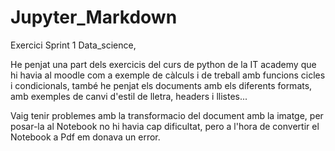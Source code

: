 # Jupyter_Markdown
Exercici Sprint 1 Data_science, 

He penjat una part dels exercicis del curs de python de la IT academy que hi havia al moodle com a exemple de càlculs i de treball amb funcions cicles i condicionals, també he penjat els documents amb els diferents formats, amb exemples de canvi d'estil de lletra, headers i llistes...

Vaig tenir problemes amb la transformacio del document amb la imatge, per posar-la al Notebook no hi havia cap dificultat, pero a l'hora de convertir el Notebook a Pdf em donava un error. 
